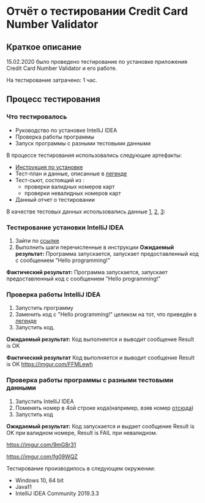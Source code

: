 # Отчёт о тестировании Credit Card Number Validator

## Краткое описание

15.02.2020 было проведено тестирование по установке приложения Credit Card Number Validator и его работе.

На тестирование затрачено: 1 час.

##  Процесс тестирования
 ### Что тестировалось
  * Руководство по установке IntelliJ IDEA
  * Проверка работы программы
  * Запуск программы с разными тестовыми данными
  
В процессе тестирования использовались следующие артефакты:
* [Инструкция по установке](https://github.com/netology-code/javaqa-homeworks/blob/master/intro/idea.md)
* Тест-план и данные, описанные в [легенде](https://github.com/netology-code/javaqa-homeworks/tree/master/intro#%D0%BB%D0%B5%D0%B3%D0%B5%D0%BD%D0%B4%D0%B0-1)
* Тест-сьют, состоящий из :
   * проверки валидных номеров карт
   * проверки невалидных номеров карт
 * Данный отчет о тестировании

В качестве тестовых данных использовались данные [1](https://github.com/netology-code/javaqa-homeworks/blob/master/intro/idea.md), [2](https://github.com/netology-code/javaqa-homeworks/tree/master/intro#%D0%BB%D0%B5%D0%B3%D0%B5%D0%BD%D0%B4%D0%B0-1), [3](https://www.freeformatter.com/credit-card-number-generator-validator.html):
### Тестирование установки IntelliJ IDEA
 1. Зайти по [ссылке](https://github.com/netology-code/javaqa-homeworks/blob/master/intro/idea.md)
 2. Выполнить шаги перечисленные в инструкции
**Ожидаемый результат:** Программа запускается, запускает предоставленный код с сообщением "Hello programming!"
 
  **Фактический результат:** Программа запускается, запускает предоставленный код с сообщением "Hello programming!"
### Проверка работы IntelliJ IDEA
1. Запустить программу
2. Заменить код с "Hello programming!" целиком на тот, что приведён в [легенде](https://github.com/netology-code/javaqa-homeworks/tree/master/intro#%D0%BB%D0%B5%D0%B3%D0%B5%D0%BD%D0%B4%D0%B0-1)
3. Запустить код.

**Ожидаемый результат:** Код выполняется и выводит сообщение Result is OK

**Фактический результат** Код выполняется и выводит сообщение Result is OK
https://imgur.com/FFMLewh
### Проверка работы программы с разными тестовыми данными
1. Запустить IntelliJ IDEA
2. Поменять номер в 4ой строке кода(например, взяв номер [отсюда](https://www.freeformatter.com/credit-card-number-generator-validator.html))
3. Запустить код

**Ожидаемый результат:** Код запускается и выдает сообщение Result is OK при валидном номере, Result is FAIL при невалидном.

https://imgur.com/9mG8r31

https://imgur.com/fg09WQZ

Тестирование производилось в следующем окружении:
* Windows 10, 64 bit
* Java11
* IntelliJ IDEA Community 2019.3.3

